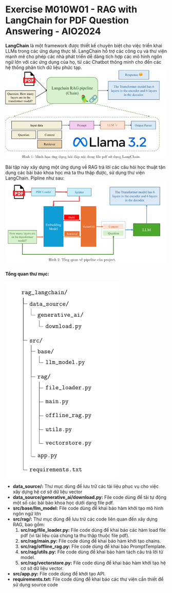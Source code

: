 # Exercise M010W01 - RAG with LangChain for PDF Question Answering - AIO2024

**LangChain** là một framework được thiết kế chuyên biệt cho việc triển khai LLMs trong các ứng dụng thực tế. LangChain hỗ trợ các công cụ và thư viện mạnh mẽ cho phép các nhà phát triển dễ dàng tích hợp các mô hình ngôn ngữ lớn với các ứng dụng của họ, từ các Chatbot thông minh cho đến các hệ thống phân tích dữ liệu phức tạp.
![Minh họa ứng dụng hỏi đáp nội dung PDF sử dụng LangChain](/readme_image/illustration_app.png)

Bài tập này xây dựng một ứng dụng về RAG trả lời các câu hỏi học thuật tận dụng các bài báo khoa học mà ta thu thập được, sử dụng thư viện LangChain. Pipline như sau: 
![Pipeline](/readme_image/pipeline.png)


#### Tổng quan thư mục: 

![Folder Architecture](/readme_image/folder.png)
- **data_source/:** Thư mục dùng để lưu trữ các tài liệu phục vụ cho việc xây dựng hệ cơ sở dữ liệu vector
- **data_source/generative_ai/download.py:** File code dùng để tải tự động một số các
 bài báo khoa học dưới dạng file pdf.
- **src/base/llm_model:** File code dùng để khai báo hàm khởi tạo mô hình ngôn ngữ lớn
- **src/rag/:** Thư mục dùng để lưu trữ các code liên quan đến xây dựng RAG, bao gồm:
    1. **src/rag/file_loader.py:** File code dùng để khai báo các hàm load file pdf (vì tài liệu của chúng ta thu thập thuộc file pdf).
    2. **src/rag/main.py:** File code dùng để khai báo hàm khởi tạo chains.
    3. **src/rag/offline_rag.py:** File code dùng để khai báo PromptTemplate.
    4. **src/rag/utils.py:** File code dùng để khai báo hàm tách câu trả lời từ model.
    5. **src/rag/vectorstore.py:** File code dùng để khai báo hàm khởi tạo hệ cơ sở dữ liệu
    vector.
- **src/app.py:** File code dùng để khởi tạo API.
- **requirements.txt:** File code dùng để khai báo các thư viện cần thiết để sử dụng source code